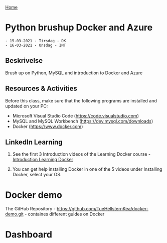 [Home](modul-4-2.md)
# Python brushup Docker and Azure
    - 15-03-2021 - Tirsdag - DK
    - 16-03-2021 - Onsdag - INT

## Beskrivelse
Brush up on Python, MySQL and introduction to Docker and Azure

## Resources & Activities
Before this class, make sure that the following programs are installed and updated on your PC:

- Microsoft Visual Studio Code (https://code.visualstudio.com)
- MySQL and MySQL Workbench (https://dev.mysql.com/downloads)
- Docker (https://www.docker.com)

## LinkedIn Learning
1. See the first 3 Introduction videos of the Learning Docker course - [Introduction Learning Docker](https://www.linkedin.com/learning-login/share?account=36836804&forceAccount=false&redirect=https%3A%2F%2Fwww.linkedin.com%2Flearning%2Flearning-docker-2018%3Ftrk%3Dshare_ent_url%26shareId%3DrWgBXOIoRxWv%252FmYNrcDLig%253D%253D)

2. You can get help installing Docker in one of the 5 videos under Installing Docker, select your OS.

# Docker demo
The GitHub Repository - https://github.com/TueHellsternKea/docker-demo.git - containes different guides on Docker

# Dashboard
